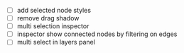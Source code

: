 - [ ] add selected node styles
- [ ] remove drag shadow
- [ ] multi selection inspector
- [ ] inspector show connected nodes by filtering on edges
- [ ] multi select in layers panel
